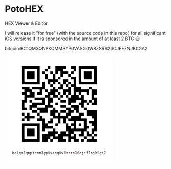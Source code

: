 # PotoHEX
HEX Viewer &amp; Editor

I will release it "for free" (with the source code in this repo) for all significant iOS versions if it is sponsored in the amount of at least 2 BTC 😉

bitcoin:BC1QM3QNPKCMM3YP0VASG0W8ZSRS26CJEF7NJK0GA2

![alt text](btc-address.png)
